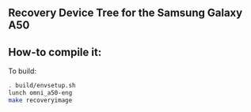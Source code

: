 ## Recovery Device Tree for the Samsung Galaxy A50

## How-to compile it:

To build:

```sh
. build/envsetup.sh
lunch omni_a50-eng
make recoveryimage
